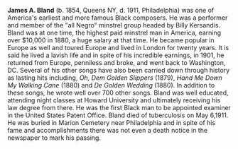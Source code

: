 
**James A. Bland** (b. 1854, Queens NY, d. 1911, Philadelphia) was one of America's earliest and more famous Black composers. He was a performer and member of the "all Negro" minstrel group headed by Billy Kersandis. Bland was at one time, the highest paid minstrel man in America, earning over $10,000 in 1880, a huge salary at that time. He became popular in Europe as well and toured Europe and lived in London for twenty years. It is said he lived a lavish life and in spite of his incredible earnings, in 1901, he returned from Europe, penniless and broke, and went back to Washington, DC. Several of his other songs have also been carried down through history as lasting hits including, *Oh, Dem Golden Slippers* (1879), *Hand Me Down My Walking Cane* (1880) and *De Golden Wedding* (1880). In addition to these songs, he wrote well over 700 other songs. Bland was well educated, attending night classes at Howard University and ultimately receiving his law degree from there. He was the first Black man to be appointed examiner in the United States Patent Office. Bland died of tuberculosis on May 6,1911. He was buried in Marion Cemetery near Philadelphia and in spite of his fame and accomplishments there was not even a death notice in the newspaper to mark his passing. 
